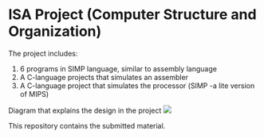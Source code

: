 # ISA Project  (Computer Structure and Organization)
The project includes:
1. 6 programs in SIMP language, similar to assembly language
2. A C-language projects that simulates an assembler
3. A C-language project that simulates the processorׂ (SIMP -a lite version of MIPS)


Diagram that explains the design in the project
![](diagram.png)


This repository contains the submitted material.